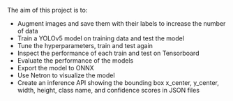 The aim of this project is to:
-	Augment images and save them with their labels to increase the number of data
-	Train a YOLOv5 model on training data and test the model
-	Tune the hyperparameters, train and test again
-	Inspect the performance of each train and test on Tensorboard
-	Evaluate the performance of the models
-	Export the model to ONNX
-	Use Netron to visualize the model
-	Create an inference API showing the bounding box x_center, y_center, width, height, class name, and confidence scores in JSON files
